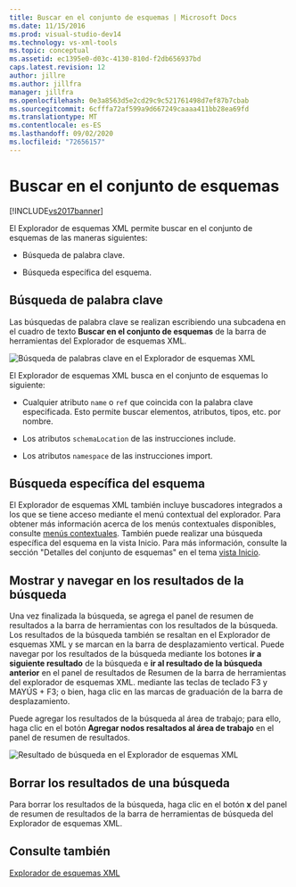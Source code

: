 ```yaml
---
title: Buscar en el conjunto de esquemas | Microsoft Docs
ms.date: 11/15/2016
ms.prod: visual-studio-dev14
ms.technology: vs-xml-tools
ms.topic: conceptual
ms.assetid: ec1395e0-d03c-4130-810d-f2db656937bd
caps.latest.revision: 12
author: jillre
ms.author: jillfra
manager: jillfra
ms.openlocfilehash: 0e3a8563d5e2cd29c9c521761498d7ef87b7cbab
ms.sourcegitcommit: 6cfffa72af599a9d667249caaaa411bb28ea69fd
ms.translationtype: MT
ms.contentlocale: es-ES
ms.lasthandoff: 09/02/2020
ms.locfileid: "72656157"
---
```

# <a name="searching-the-schema-set"></a>Buscar en el conjunto de esquemas
[!INCLUDE[vs2017banner](../includes/vs2017banner.md)]

El Explorador de esquemas XML permite buscar en el conjunto de esquemas de las maneras siguientes:

- Búsqueda de palabra clave.

- Búsqueda específica del esquema.

## <a name="keyword-search"></a>Búsqueda de palabra clave
 Las búsquedas de palabra clave se realizan escribiendo una subcadena en el cuadro de texto **Buscar en el conjunto de esquemas** de la barra de herramientas del Explorador de esquemas XML.

 ![Búsqueda de palabras clave en el Explorador de esquemas XML](../xml-tools/media/schemaexplorersearch.gif "SchemaExplorerSearch")

 El Explorador de esquemas XML busca en el conjunto de esquemas lo siguiente:

- Cualquier atributo `name` o `ref` que coincida con la palabra clave especificada. Esto permite buscar elementos, atributos, tipos, etc. por nombre.

- Los atributos `schemaLocation` de las instrucciones include.

- Los atributos `namespace` de las instrucciones import.

## <a name="schema-specific-search"></a>Búsqueda específica del esquema
 El Explorador de esquemas XML también incluye buscadores integrados a los que se tiene acceso mediante el menú contextual del explorador. Para obtener más información acerca de los menús contextuales disponibles, consulte [menús contextuales](../xml-tools/context-menus-xml-schema-explorer.md). También puede realizar una búsqueda específica del esquema en la vista Inicio. Para más información, consulte la sección "Detalles del conjunto de esquemas" en el tema [vista Inicio](../xml-tools/start-view.md).

## <a name="displaying-and-navigating-search-results"></a>Mostrar y navegar en los resultados de la búsqueda
 Una vez finalizada la búsqueda, se agrega el panel de resumen de resultados a la barra de herramientas con los resultados de la búsqueda. Los resultados de la búsqueda también se resaltan en el Explorador de esquemas XML y se marcan en la barra de desplazamiento vertical. Puede navegar por los resultados de la búsqueda mediante los botones **ir a siguiente resultado** de la búsqueda e **ir al resultado de la búsqueda anterior** en el panel de resultados de Resumen de la barra de herramientas del explorador de esquemas XML. mediante las teclas de teclado F3 y MAYÚS + F3; o bien, haga clic en las marcas de graduación de la barra de desplazamiento.

 Puede agregar los resultados de la búsqueda al área de trabajo; para ello, haga clic en el botón **Agregar nodos resaltados al área de trabajo** en el panel de resumen de resultados.

 ![Resultado de búsqueda en el Explorador de esquemas XML](../xml-tools/media/schemaexplorersearchresult.gif "SchemaExplorerSearchResult")

## <a name="clearing-search-results"></a>Borrar los resultados de una búsqueda
 Para borrar los resultados de la búsqueda, haga clic en el botón **x** del panel de resumen de resultados de la barra de herramientas de búsqueda del Explorador de esquemas XML.

## <a name="see-also"></a>Consulte también
 [Explorador de esquemas XML](../xml-tools/xml-schema-explorer.md)
